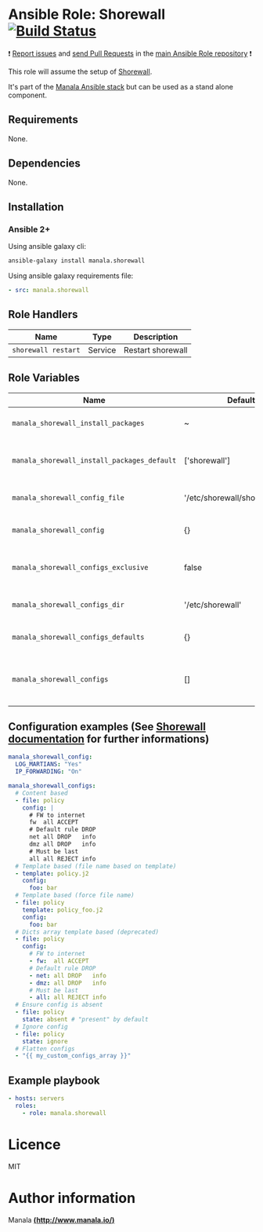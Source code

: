 # Ansible Role: Shorewall [![Build Status](https://travis-ci.org/manala/ansible-role-shorewall.svg?branch=master)](https://travis-ci.org/manala/ansible-role-shorewall)

:exclamation: [Report issues](https://github.com/manala/ansible-roles/issues) and [send Pull Requests](https://github.com/manala/ansible-roles/pulls) in the [main Ansible Role repository](https://github.com/manala/ansible-roles) :exclamation:

This role will assume the setup of [Shorewall](http://shorewall.net/).

It's part of the [Manala Ansible stack](http://www.manala.io) but can be used as a stand alone component.

## Requirements

None.

## Dependencies

None.

## Installation

### Ansible 2+

Using ansible galaxy cli:

```bash
ansible-galaxy install manala.shorewall
```

Using ansible galaxy requirements file:

```yaml
- src: manala.shorewall
```

## Role Handlers

| Name                | Type    | Description       |
| ------------------- | ------- | ----------------- |
| `shorewall restart` | Service | Restart shorewall |

## Role Variables

| Name                                        | Default                         | Type    | Description                                                         |
| ------------------------------------------- | ------------------------------- | ------- | ------------------------------------------------------------------- |
| `manala_shorewall_install_packages`         | ~                               | Array   | Dependency packages to install                                      |
| `manala_shorewall_install_packages_default` | ['shorewall']                   | Array   | Default dependency packages to install                              |
| `manala_shorewall_config_file`              | '/etc/shorewall/shorewall.conf' | String  | Main configuration file path                                        |
| `manala_shorewall_config`                   | {}                              | Array   | Main configuration directives                                       |
| `manala_shorewall_configs_exclusive`        | false                           | Boolean | Exclusion of existing files additional configurations               |
| `manala_shorewall_configs_dir`              | '/etc/shorewall'                | String  | Additional configurations directory path                            |
| `manala_shorewall_configs_defaults`         | {}                              | Array   | Additional configurations defaults                                  |
| `manala_shorewall_configs`                  | []                              | Array   | Additional configurations directives (zones, rules, interfaces,...) |

## Configuration examples (See [Shorewall documentation](http://shorewall.net/Documentation_Index.html) for further informations)

```yaml
manala_shorewall_config:
  LOG_MARTIANS: "Yes"
  IP_FORWARDING: "On"

manala_shorewall_configs:
  # Content based
  - file: policy
    config: |
      # FW to internet
      fw  all ACCEPT
      # Default rule DROP
      net all DROP   info
      dmz all DROP   info
      # Must be last
      all all REJECT info
  # Template based (file name based on template)
  - template: policy.j2
    config:
      foo: bar
  # Template based (force file name)
  - file: policy
    template: policy_foo.j2
    config:
      foo: bar
  # Dicts array template based (deprecated)
  - file: policy
    config:
      # FW to internet
      - fw:  all ACCEPT
      # Default rule DROP
      - net: all DROP   info
      - dmz: all DROP   info
      # Must be last
      - all: all REJECT info
  # Ensure config is absent
  - file: policy
    state: absent # "present" by default
  # Ignore config
  - file: policy
    state: ignore
  # Flatten configs
  - "{{ my_custom_configs_array }}"
```

## Example playbook

```yaml
- hosts: servers
  roles:
    - role: manala.shorewall
```

# Licence

MIT

# Author information

Manala [**(http://www.manala.io/)**](http://www.manala.io)
